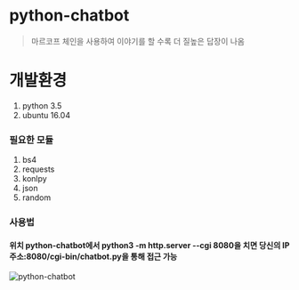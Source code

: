 # python-chatbot

>마르코프 체인을 사용하여 이야기를 할 수록 더 질높은 답장이 나옴

# 개발환경 
1. python 3.5
2. ubuntu 16.04


### 필요한 모듈 
1. bs4
2. requests
3. konlpy
4. json
5. random



### 사용법 

#### 위치 python-chatbot에서 python3 -m http.server --cgi 8080을 치면 당신의 IP주소:8080/cgi-bin/chatbot.py을 통해 접근 가능

 
 
 
 ![python-chatbot](https://user-images.githubusercontent.com/23521909/40343151-73d9ec46-5dc9-11e8-90e1-b8d2d0cf7e1b.PNG)



